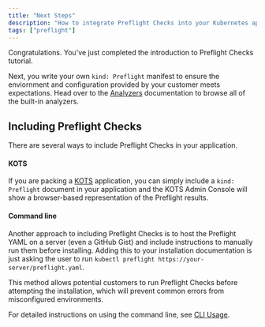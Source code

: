 ```yaml
---
title: "Next Steps"
description: "How to integrate Preflight Checks into your Kubernetes application"
tags: ["preflight"]
---
```



Congratulations.
You've just completed the introduction to Preflight Checks tutorial.

Next, you write your own `kind: Preflight` manifest to ensure the enviornment and configuration provided by your customer meets expectations.
Head over to the [Analyzers](https://troubleshoot.sh/docs/analyze/) documentation to browse all of the built-in analyzers.

## Including Preflight Checks

There are several ways to include Preflight Checks in your application.

#### KOTS
If you are packing a [KOTS](https://kots.io) application, you can simply include a `kind: Preflight` document in your application and the KOTS Admin Console will show a browser-based representation of the Preflight results.

#### Command line

Another approach to including Preflight Checks is to host the Preflight YAML on a server (even a GitHub Gist) and include instructions to manually run them before installing.
Adding this to your installation documentation is just asking the user to run `kubectl preflight https://your-server/preflight.yaml`.

This method allows potential customers to run Preflight Checks before attempting the installation, which will prevent common errors from misconfigured environments.

For detailed instructions on using the command line, see [CLI Usage](https://troubleshoot.sh/docs/preflight/cli-usage).
